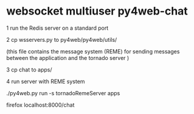 # websocket multiuser py4web-chat

1 run the Redis server on a standard port

2 cp wsservers.py to py4web/py4web/utils/

(this file contains the message system (REME) for sending messages between 
the application and the tornado server )

3 cp chat to apps/

4 run server with REME system

./py4web.py run -s tornadoRemeServer apps

firefox localhost:8000/chat

